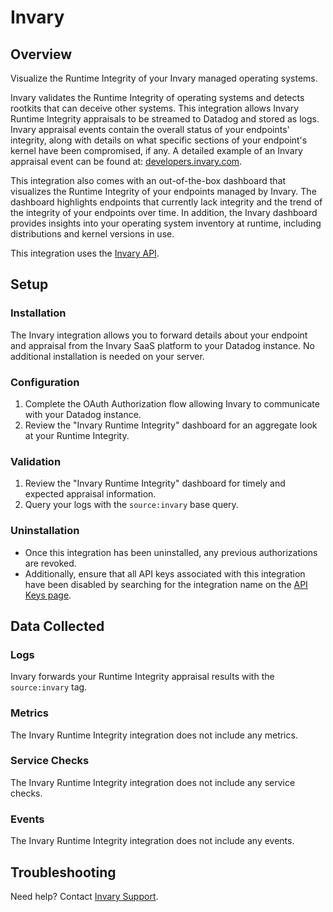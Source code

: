 # Invary

## Overview

Visualize the Runtime Integrity of your Invary managed operating systems.

Invary validates the Runtime Integrity of operating systems and detects rootkits that can deceive other systems. This integration allows Invary Runtime Integrity appraisals to be streamed to Datadog and stored as logs. Invary appraisal events contain the overall status of your endpoints' integrity, along with details on what specific sections of your endpoint's kernel have been compromised, if any.  A detailed example of an Invary appraisal event can be found at: [developers.invary.com][1].

This integration also comes with an out-of-the-box dashboard that visualizes the Runtime Integrity of your endpoints managed by Invary.  The dashboard highlights endpoints that currently lack integrity and the trend of the integrity of your endpoints over time.  In addition, the Invary dashboard provides insights into your operating system inventory at runtime, including distributions and kernel versions in use.

This integration uses the [Invary API][1].

## Setup

### Installation

The Invary integration allows you to forward details about your endpoint and appraisal from the Invary SaaS platform to your Datadog instance. No additional installation is needed on your server.

### Configuration

1. Complete the OAuth Authorization flow allowing Invary to communicate with your Datadog instance.
2. Review the "Invary Runtime Integrity" dashboard for an aggregate look at your Runtime Integrity.

### Validation

1. Review the "Invary Runtime Integrity" dashboard for timely and expected appraisal information.
2. Query your logs with the `source:invary` base query.

### Uninstallation

- Once this integration has been uninstalled, any previous authorizations are revoked. 
- Additionally, ensure that all API keys associated with this integration have been disabled by searching for the integration name on the [API Keys page][2].

## Data Collected

### Logs

Invary forwards your Runtime Integrity appraisal results with the `source:invary` tag. 

### Metrics
The Invary Runtime Integrity integration does not include any metrics.

### Service Checks
The Invary Runtime Integrity integration does not include any service checks.

### Events
The Invary Runtime Integrity integration does not include any events.

## Troubleshooting

Need help? Contact [Invary Support][3].

[1]: https://developers.invary.com/
[2]: https://app.datadoghq.com/organization-settings/api-keys
[3]: mailto:support@invary.com

